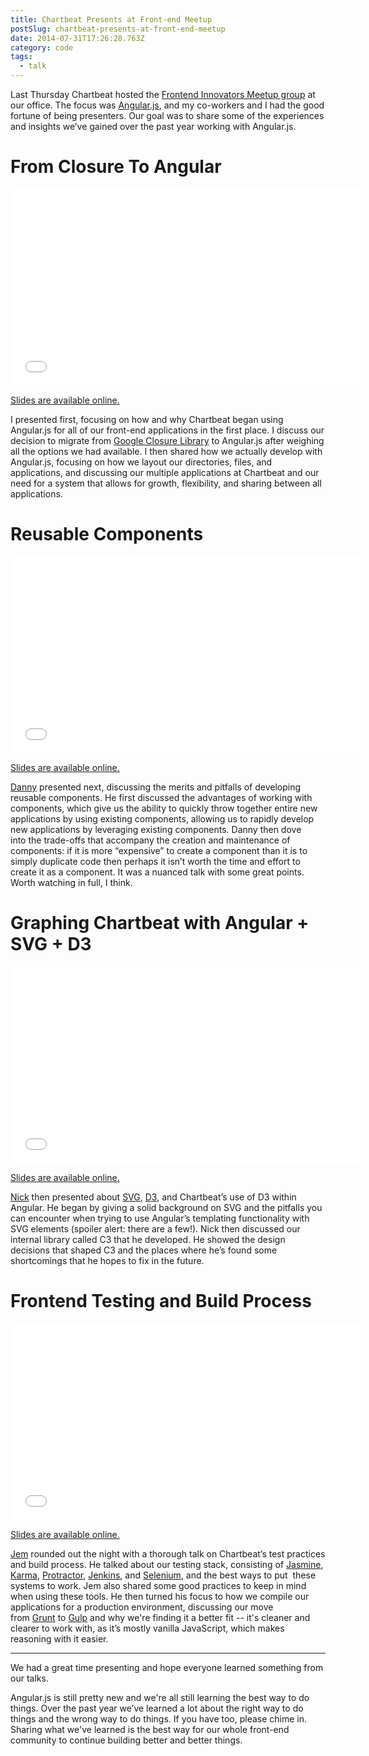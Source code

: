 ```yaml
---
title: Chartbeat Presents at Front-end Meetup
postSlug: chartbeat-presents-at-front-end-meetup
date: 2014-07-31T17:26:28.763Z
category: code
tags:
  - talk
---
```


Last Thursday Chartbeat hosted the [Frontend Innovators Meetup group](http://www.meetup.com/frontend/events/148291772/) at our office. The focus was [Angular.js](https://angularjs.org/), and my co-workers and I had the good fortune of being presenters. Our goal was to share some of the experiences and insights we’ve gained over the past year working with Angular.js.

# From Closure To Angular

<iframe src="//www.youtube.com/embed/IVVzM6upJN4" width="560" height="315" frameborder="0" allowfullscreen="allowfullscreen"></iframe>

[Slides are available online.](http://chart.bt/1rwuol9)

I presented first, focusing on how and why Chartbeat began using Angular.js for all of our front-end applications in the first place. I discuss our decision to migrate from [Google Closure Library](https://developers.google.com/closure/library/) to Angular.js after weighing all the options we had available. I then shared how we actually develop with Angular.js, focusing on how we layout our directories, files, and applications, and discussing our multiple applications at Chartbeat and our need for a system that allows for growth, flexibility, and sharing between all applications.

# Reusable Components

<iframe src="//www.youtube.com/embed/o_ehzZE4iFk" width="560" height="315" frameborder="0" allowfullscreen="allowfullscreen"></iframe>

[Slides are available online.](http://chart.bt/1pMW7JL)

[Danny](https://twitter.com/dbow1234) presented next, discussing the merits and pitfalls of developing reusable components. He first discussed the advantages of working with components, which give us the ability to quickly throw together entire new applications by using existing components, allowing us to rapidly develop new applications by leveraging existing components. Danny then dove into the trade-offs that accompany the creation and maintenance of components: if it is more “expensive” to create a component than it is to simply duplicate code then perhaps it isn’t worth the time and effort to create it as a component. It was a nuanced talk with some great points. Worth watching in full, I think.

# Graphing Chartbeat with Angular + SVG + D3

<iframe src="//www.youtube.com/embed/vmJ0501WzU0" width="560" height="315" frameborder="0" allowfullscreen="allowfullscreen"></iframe>

[Slides are available online.](http://chart.bt/1mxcE1m)

[Nick](https://twitter.com/heavi5ide) then presented about [SVG](http://en.wikipedia.org/wiki/Scalable_Vector_Graphics), [D3](http://d3js.org/), and Chartbeat’s use of D3 within Angular. He began by giving a solid background on SVG and the pitfalls you can encounter when trying to use Angular’s templating functionality with SVG elements (spoiler alert: there are a few!). Nick then discussed our internal library called C3 that he developed. He showed the design decisions that shaped C3 and the places where he’s found some shortcomings that he hopes to fix in the future.

# Frontend Testing and Build Process

<iframe src="//www.youtube.com/embed/C5tei0brXRI" width="560" height="315" frameborder="0" allowfullscreen="allowfullscreen"></iframe>

[Slides are available online.](http://chart.bt/1sGmm9I)

[Jem](https://twitter.com/JemYoung) rounded out the night with a thorough talk on Chartbeat’s test practices and build process. He talked about our testing stack, consisting of [Jasmine](http://jasmine.github.io/2.0/introduction.html), [Karma](http://karma-runner.github.io/), [Protractor](https://github.com/angular/protractor), [Jenkins](http://jenkins-ci.org/), and [Selenium](http://www.seleniumhq.org/), and the best ways to put  these systems to work. Jem also shared some good practices to keep in mind when using these tools. He then turned his focus to how we compile our applications for a production environment, discussing our move from [Grunt](http://gruntjs.com/) to [Gulp](http://gulpjs.com/) and why we're finding it a better fit -- it's cleaner and clearer to work with, as it’s mostly vanilla JavaScript, which makes reasoning with it easier.

---

We had a great time presenting and hope everyone learned something from our talks.

Angular.js is still pretty new and we're all still learning the best way to do things. Over the past year we’ve learned a lot about the right way to do things and the wrong way to do things. If you have too, please chime in. Sharing what we've learned is the best way for our whole front-end community to continue building better and better things.
